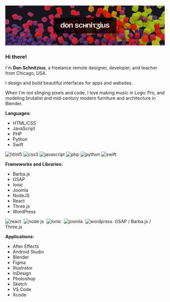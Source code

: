 ![Don Schnitzius Github Header](https://raw.githubusercontent.com/don1138/don1138/master/github-header.jpg)

### Hi there!

I'm **Don Schnitzius**, a freelance remote designer, developer, and teacher from Chicago, USA.

I design and build beautiful interfaces for apps and websites.

When I'm not slinging pixels and code, I love making music in Logic Pro, and modeling brutalist and mid-century modern furniture and architecture in Blender.

**Languages:**

- HTML/CSS
- JavaScript
- PHP
- Python
- Swift

<img src='https://cdn.jsdelivr.net/npm/simple-icons@3.0.1/icons/html5.svg' alt='html5' height='32'> <img src='https://cdn.jsdelivr.net/npm/simple-icons@3.0.1/icons/css3.svg' alt='css3' height='32'> <img src='https://cdn.jsdelivr.net/npm/simple-icons@3.0.1/icons/javascript.svg' alt='javascript' height='32'> <img src='https://cdn.jsdelivr.net/npm/simple-icons@3.0.1/icons/php.svg' alt='php' height='32'> <img src='https://cdn.jsdelivr.net/npm/simple-icons@3.0.1/icons/python.svg' alt='python' height='32'> <img src='https://cdn.jsdelivr.net/npm/simple-icons@3.0.1/icons/swift.svg' alt='swift' height='32'>

**Frameworks and Libraries:**

- Barba.js
- GSAP
- Ionic
- Joomla
- NodeJS
- React
- Three.js
- WordPress

<img src='https://cdn.jsdelivr.net/npm/simple-icons@3.0.1/icons/react.svg' alt='react' height='32'>&nbsp;&nbsp;<img src='https://cdn.jsdelivr.net/npm/simple-icons@3.0.1/icons/node-dot-js.svg' alt='node js' height='32'>&nbsp;&nbsp;<img src='https://cdn.jsdelivr.net/npm/simple-icons@3.0.1/icons/ionic.svg' alt='ionic' height='32'>&nbsp;&nbsp;<img src='https://cdn.jsdelivr.net/npm/simple-icons@3.0.1/icons/joomla.svg' alt='joomla' height='32'>&nbsp;&nbsp;<img src='https://cdn.jsdelivr.net/npm/simple-icons@3.0.1/icons/wordpress.svg' alt='wordpress' height='32'>&nbsp;&nbsp;GSAP / Barba.js / Three.js

**Applications:**

- After Effects
- Android Studio
- Blender
- Figma
- Illustrator
- InDesign
- Photoshop
- Sketch
- VS Code
- Xcode
